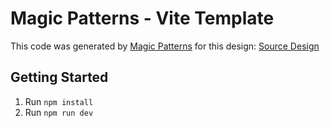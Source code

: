 # Magic Patterns - Vite Template

This code was generated by [Magic Patterns](https://magicpatterns.com) for this design: [Source Design](https://magicpatterns.com/c/c85ee888-909f-4f35-a96b-a9b37e80001e)

## Getting Started

1. Run `npm install`
2. Run `npm run dev`
